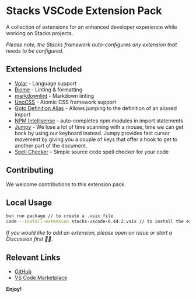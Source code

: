 # Stacks VSCode Extension Pack

A collection of extensions for an enhanced developer experience while working on Stacks projects.

_Please note, the Stacks framework auto-configures any extension that needs to be configured._

## Extensions Included

- [Volar](https://marketplace.visualstudio.com/items?itemName=Vue.volar) - Language support
- [Biome](https://marketplace.visualstudio.com/items?itemName=biomejs.biome) - Linting & formatting
- [markdownlint](https://marketplace.visualstudio.com/items?itemName=DavidAnson.vscode-markdownlint) - Markdown linting
- [UnoCSS](https://marketplace.visualstudio.com/items?itemName=antfu.unocss) - Atomic CSS framework support
- [Goto Definition Alias](https://marketplace.visualstudio.com/items?itemName=antfu.goto-definition-alias) - Allows jumping to the definition of an aliased import
- [NPM Intellisense](https://marketplace.visualstudio.com/items?itemName=christian-kohler.npm-intellisense) - auto-completes npm modules in import statements
- [Jumpy](https://marketplace.visualstudio.com/items?itemName=wmaurer.vscode-jumpy) - We lose a lot of time scanning with a mouse, time we can get back by using our keyboard instead. Jumpy provides fast cursor movement by giving you a couple of keys that offer a hook to get to another part of the document.
- [Spell Checker](https://marketplace.visualstudio.com/items?itemName=streetsidesoftware.code-spell-checker) - Simple source code spell checker for your code

## Contributing

We welcome contributions to this extension pack.

## Local Usage

```bash
bun run package // to create a .vsix file
code --install-extension stacks-vscode-0.44.2.vsix // to install the extension locally
```

_If you would like to add an extension, please open an issue or start a Discussion first 🙏🏼._

## Relevant Links

- [GitHub](https://github.com/stacksjs/stacks)
- [VS Code Marketplace](https://marketplace.visualstudio.com/items?itemName=stacks.vscode-stacks)

**Enjoy!**
